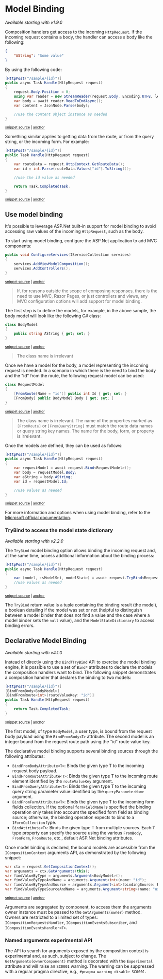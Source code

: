 # Model Binding

_Available starting with v1.9.0_

Composition handlers get access to the incoming `HttpRequest`. If the incoming request contains a body, the handler can access a body like the following:

```json
{
    "AString": "Some value"
}
```

By using the following code:

<!-- snippet: model-binding-raw-body-usage -->
<a id='snippet-model-binding-raw-body-usage'></a>
```cs
[HttpPost("/sample/{id}")]
public async Task Handle(HttpRequest request)
{
    request.Body.Position = 0;
    using var reader = new StreamReader(request.Body, Encoding.UTF8, leaveOpen: true );
    var body = await reader.ReadToEndAsync();
    var content = JsonNode.Parse(body);

    //use the content object instance as needed
}
```
<sup><a href='/src/Snippets/ModelBinding/RawBodyUsageHandler.cs#L14-L25' title='Snippet source file'>snippet source</a> | <a href='#snippet-model-binding-raw-body-usage' title='Start of snippet'>anchor</a></sup>
<!-- endSnippet -->

Something similar applies to getting data from the route, or from the query string, or the incoming form. For example:

<!-- snippet: model-binding-raw-route-data-usage -->
<a id='snippet-model-binding-raw-route-data-usage'></a>
```cs
[HttpPost("/sample/{id}")]
public Task Handle(HttpRequest request)
{
    var routeData = request.HttpContext.GetRouteData();
    var id = int.Parse(routeData.Values["id"].ToString());

    //use the id value as needed

    return Task.CompletedTask;
}
```
<sup><a href='/src/Snippets/ModelBinding/RawBodyUsageHandler.cs#L30-L41' title='Snippet source file'>snippet source</a> | <a href='#snippet-model-binding-raw-route-data-usage' title='Start of snippet'>anchor</a></sup>
<!-- endSnippet -->

## Use model binding

It's possible to leverage ASP.Net built-in support for model binding to avoid accessing raw values of the incoming `HttpRequest`, such as the body.

To start using model binding, configure the ASP.Net application to add MVC components:

<!-- snippet: model-binding-add-controllers -->
<a id='snippet-model-binding-add-controllers'></a>
```cs
public void ConfigureServices(IServiceCollection services)
{
    services.AddViewModelComposition();
    services.AddControllers();
}
```
<sup><a href='/src/Snippets/ModelBinding/ConfigureAppForModelBinding.cs#L8-L14' title='Snippet source file'>snippet source</a> | <a href='#snippet-model-binding-add-controllers' title='Start of snippet'>anchor</a></sup>
<!-- endSnippet -->

> If, for reasons outside the scope of composing responses, there is the need to use MVC, Razor Pages, or just controllers and views, any MVC configuration options will add support for model binding.

The first step is to define the models, for example, in the above sample, the body model will look like the following C# class:

<!-- snippet: model-binding-model -->
<a id='snippet-model-binding-model'></a>
```cs
class BodyModel
{
    public string AString { get; set; }
}
```
<sup><a href='/src/Snippets/ModelBinding/BodyModel.cs#L3-L8' title='Snippet source file'>snippet source</a> | <a href='#snippet-model-binding-model' title='Start of snippet'>anchor</a></sup>
<!-- endSnippet -->

> The class name is irrelevant

Once we have a model for the body, a model representing the incoming request is needed. In a scenario in which there is the need to bind the body and the "id" from the route, the following request model can be used:

<!-- snippet: model-binding-request -->
<a id='snippet-model-binding-request'></a>
```cs
class RequestModel
{
    [FromRoute(Name = "id")] public int Id { get; set; }
    [FromBody] public BodyModel Body { get; set; }
}
```
<sup><a href='/src/Snippets/ModelBinding/RequestModel.cs#L5-L11' title='Snippet source file'>snippet source</a> | <a href='#snippet-model-binding-request' title='Start of snippet'>anchor</a></sup>
<!-- endSnippet -->

> The class name is irrelevant. The name of the properties marked as `[FromRoute]` or `[FromQueryString]` must match the route data names or query string key names. The name for the body, form, or property is irrelevant.

Once the models are defined, they can be used as follows:

<!-- snippet: model-binding-bind-body-and-route-data -->
<a id='snippet-model-binding-bind-body-and-route-data'></a>
```cs
[HttpPost("/sample/{id}")]
public async Task Handle(HttpRequest request)
{
    var requestModel = await request.Bind<RequestModel>();
    var body = requestModel.Body;
    var aString = body.AString;
    var id = requestModel.Id;

    //use values as needed
}
```
<sup><a href='/src/Snippets/ModelBinding/ModelBindingUsageHandler.cs#L10-L21' title='Snippet source file'>snippet source</a> | <a href='#snippet-model-binding-bind-body-and-route-data' title='Start of snippet'>anchor</a></sup>
<!-- endSnippet -->

For more information and options when using model binding, refer to the [Microsoft official documentation](https://docs.microsoft.com/en-us/aspnet/core/mvc/models/model-binding?view=aspnetcore-5.0).

### TryBind to access the model state dictionary

_Available starting with v2.2.0_

The `TryBind` model binding option allows binding the incoming request and, at the same time, access additional information about the binding process:

<!-- snippet: model-binding-try-bind -->
<a id='snippet-model-binding-try-bind'></a>
```cs
[HttpPost("/sample/{id}")]
public async Task Handle(HttpRequest request)
{
    var (model, isModelSet, modelState) = await request.TryBind<RequestModel>();
    //use values as needed
}
```
<sup><a href='/src/Snippets/ModelBinding/ModelBindingUsageHandler.cs#L26-L33' title='Snippet source file'>snippet source</a> | <a href='#snippet-model-binding-try-bind' title='Start of snippet'>anchor</a></sup>
<!-- endSnippet -->

The `TryBind` return value is a tuple containing the binding result (the model), a boolean detailing if the model was set or not (helpful to distinguish between a model binder that does not find a value and the case where a model binder sets the `null` value), and the `ModelStateDictionary` to access binding errors.

## Declarative Model Binding

_Available starting with v4.1.0_

Instead of directly using the `Bind`/`TryBind` API to exercise the model binding engine, it is possible to use a set of `Bind*` attributes to declare the models the composition handlers want to bind. The following snippet demonstrates a composition handler that declares the binding to two models:

<!-- snippet: declarative-model-binding -->
<a id='snippet-declarative-model-binding'></a>
```cs
[HttpPost("/sample/{id}")]
[BindFromBody<BodyModel>]
[BindFromRoute<int>(routeValueKey: "id")]
public Task Handle(HttpRequest request)
{
    return Task.CompletedTask;
}
```
<sup><a href='/src/Snippets/ModelBinding/DeclarativeModelBinding.cs#L11-L19' title='Snippet source file'>snippet source</a> | <a href='#snippet-declarative-model-binding' title='Start of snippet'>anchor</a></sup>
<!-- endSnippet -->

The first model, of type `BodyModel`, a user type, is bound from the request body payload using the `BindFromBody<T>` attribute. The second model is an integer bound from the request route path using the "id" route value key.

The declarative model binding supports several binding sources through the following attributes:

- `BindFromBodyAttribute<T>`: Binds the given type T to the incoming request body payload.
- `BindFromRouteAttribute<T>`: Binds the given type T to the incoming route element identified by the `routeValueKey` argument.
- `BindFromQueryAttribute<T>`: Binds the given type T to the incoming query string parameter value identified by the `queryParameterName` argument.
- `BindFromFormAttribute<T>`: Binds the given type T to the incoming form fields collection. If the optional `formFieldName` is specified the binding operation only takes into account the specified form field as binding source; otherwise, the binding operation expects to bind to a `IFormCollection` type.
- `BindAttribute<T>`: Binds the given type T from multiple sources. Each `T` type property can specify the source using the various `FromBody`, `FromForm`, `FromRoute`, etc., default ASP.Net binding attributes.

Once model binding is declared, the bound models are accessible from the `ICompositionContext` arguments API, as demonstrated by the following snippet:

<!-- snippet: arguments-search-api -->
<a id='snippet-arguments-search-api'></a>
```cs
var ctx = request.GetCompositionContext();
var arguments = ctx.GetArguments(this);
var findValueByType = arguments.Argument<BodyModel>();
var findValueByTypeAndName = arguments.Argument<int>(name: "id");
var findValueByTypeAndSource = arguments.Argument<int>(bindingSource: BindingSource.Header);
var findValueByTypeSourceAndName = arguments.Argument<string>(name: "user", bindingSource: BindingSource.Query);
```
<sup><a href='/src/Snippets/ModelBinding/ArgumentsSearchAPI.cs#L13-L20' title='Snippet source file'>snippet source</a> | <a href='#snippet-arguments-search-api' title='Start of snippet'>anchor</a></sup>
<!-- endSnippet -->

Arguments are segregated by component, to access them the arguments owner instance must be passed to the `GetArguments(owner)` method. Owners are restricted to a limited set of types: `ICompositionRequestsHandler`, `ICompositionEventsSubscriber`, and `ICompositionEventsHandler<T>`. 

### Named arguments experimental API

The API to search for arguments exposed by the composition context is experimental and, as such, subject to change. The `GetArguments(ownerComponent)` method is decorated with the `Experimental` attribute and will raise an `SC0001` warning. The warning can be suppressed with a regular pragma directive, e.g., `#pragma warning disable SC0001`.
